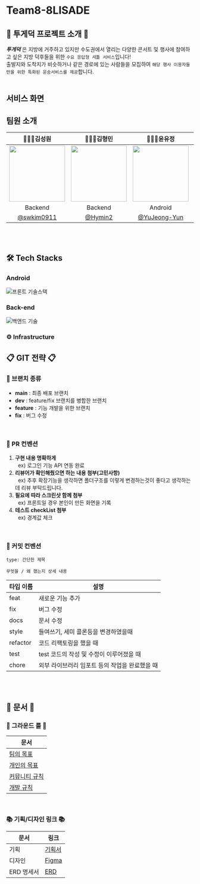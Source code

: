 # Team8-8LISADE

## 🚌 투게덕 프로젝트 소개 🚌
***투게덕*** 은 지방에 거주하고 있지만 수도권에서 열리는 다양한 콘서트 및 행사에 참여하고 싶은 지방 덕후들을 위한 `수요 응답형 셔틀 서비스`입니다!    
출발지와 도착지가 비슷하거나 같은 경로에 있는 사람들을 모집하여 `해당 행사 이용자들만을 위한 특화된 운송서비스를 제공`합니다.
<br><br> 

## 서비스 화면
## 팀원 소개
|👨🏻‍💻김성원|👨🏻‍💻김형민|👩🏻‍💻윤유정|👨🏻‍💻이상돈|👨🏻‍💻이준현|
|:------------------------------------------------------------------------------------------------------------------------------------:|:-------------------------------------------------------------------------------------------------------------------------------------------:|:---------------------------------------------------------------------------------------------------------------------------------------:|:----------------------------------------------------------------------------------------------------------------------------------------:|:------------------------------------------------------------------------------------------------------------------------------------:|
| <img src="https://github.com/softeerbootcamp-3rd/Team8-8LISADE/assets/97975367/3995c40b-f3a6-4f0b-a524-9ee1f2b14624" width="150" height="150" /> | <img src="https://github.com/softeerbootcamp-3rd/Team8-8LISADE/assets/97975367/40b2cb21-b403-424a-8d3c-f85fb50525e2" width="150" height="150" /> | <img src="https://github.com/softeerbootcamp-3rd/Team8-8LISADE/assets/97975367/c7c5f93d-5686-46d3-98f4-2c402eea124e" width="150" height="150" /> | <img src="https://github.com/softeerbootcamp-3rd/Team8-8LISADE/assets/97975367/53919b94-4db3-4c54-9784-69193835839e" width="150" height="150" /> | <img src="https://github.com/softeerbootcamp-3rd/Team8-8LISADE/assets/97975367/ba6b2c23-4bce-401e-acb3-daf05d17dbc4" width="150" height="150" /> |
|Backend|Backend|Android|Android|Backend|
|[@swkim0911](https://github.com/swkim0911)|[@Hymin2](https://github.com/Hymin2)|[@YuJeong-Yun](https://github.com/YuJeong-Yun)|[@ssangdon](https://github.com/ssangdon)|[@dlwnsgus07](https://github.com/dlwnsgus07)|

<br><br>
## 🛠 Tech Stacks
### Android
![프론트 기술스택](https://github.com/softeerbootcamp-3rd/Team8-8LISADE/assets/37991960/e7b1c252-017f-46ce-9979-262bd29b972e)

### Back-end
![백앤드 기술](https://github.com/softeerbootcamp-3rd/Team8-8LISADE/assets/37991960/2e64857a-5db4-4765-bf76-52adceb99db6)
### ⚙️ Infrastructure
## 📋 GIT 전략 📋
### 📌 브랜치 종류 
- **main** : 최종 배포 브랜치<br>
- **dev** : feature/fix 브랜치를 병합한 브랜치<br>
- **feature** : 기능 개발을 위한 브랜치<br>
- **fix** : 버그 수정<br>

<br>

### 📌 PR 컨벤션
1. **구현 내용 명확하게**      
&nbsp; ex) 로그인 기능 API 연동 완료    
2. **리뷰어가 확인해줬으면 하는 내용 첨부(고민사항)**    
&nbsp; ex) 추후 확장기능을 생각하면 폴더구조를 이렇게 변경하는것이 좋다고 생각하는데 리뷰 부탁드립니다.    
3. **필요에 따라 스크린샷 함께 첨부**    
&nbsp; ex) 프론트일 경우 본인이 만든 화면을 기록    
4. **테스트 checkList 첨부**    
&nbsp; ex) 경계값 체크    

<br>

### 📌 커밋 컨벤션
```
type: 간단한 제목
    
무엇을 / 왜 했는지 상세 내용
```
| 타입 이름 | 설명 |    
| --- | --- |
| feat | 새로운 기능 추가 |
| fix | 버그 수정 |
| docs | 문서 수정 |
| style | 들여쓰기, 세미 콜론등을 변경하였을때 |
| refactor | 코드 리팩토링을 했을 때 |
| test | test 코드의 작성 및 수정이 이루어졌을 때 |
| chore | 외부 라이브러리 임포트 등의 작업을 완료했을 때 |

<br><br>

## 📑 문서 📑 ##

### 📍 그라운드 룰 📍 
|문서|
|---|
|[팀의 목표](https://github.com/softeerbootcamp-3rd/Team8-8LISADE/wiki/%EA%B7%B8%EB%9D%BC%EC%9A%B4%EB%93%9C-%EB%A3%B0#%ED%8C%80%EC%9D%98-%EB%AA%A9%ED%91%9C)|
|[개인의 목표](https://github.com/softeerbootcamp-3rd/Team8-8LISADE/wiki/%EA%B7%B8%EB%9D%BC%EC%9A%B4%EB%93%9C-%EB%A3%B0#%EA%B0%9C%EC%9D%B8%EC%9D%98-%EB%AA%A9%ED%91%9C)|
|[커뮤니티 규칙](https://github.com/softeerbootcamp-3rd/Team8-8LISADE/wiki/%EA%B7%B8%EB%9D%BC%EC%9A%B4%EB%93%9C-%EB%A3%B0#%EC%BB%A4%EB%AE%A4%EB%8B%88%ED%8B%B0-%EA%B7%9C%EC%B9%99)|
|[개발 규칙](https://github.com/softeerbootcamp-3rd/Team8-8LISADE/wiki/%EA%B7%B8%EB%9D%BC%EC%9A%B4%EB%93%9C-%EB%A3%B0#%EA%B0%9C%EB%B0%9C-%EA%B7%9C%EC%B9%99)|

<br> 

### 📚 기획/디자인 링크 📚
| 문서      | 링크                                                                                           |
|---------|----------------------------------------------------------------------------------------------|
| 기획      | [기획서](https://github.com/softeerbootcamp-3rd/Team8-8LISADE/wiki/%EA%B8%B0%ED%9A%8D%EC%84%9C) |
| 디자인     | [Figma](https://www.figma.com/file/iMiRRlJfwsYAbfM5NjCa38/8LISHADE?type=design&node-id=823%3A12812&mode=design&t=XHGhHE9PLKuhpcm8-1)                                                                                    |
| ERD 명세서 | [ERD](https://www.erdcloud.com/d/NFbw6q2XsRzrDPtm7)                                          |

